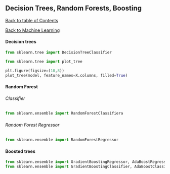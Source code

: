 ## Decision Trees, Random Forests, Boosting
[Back to table of Contents](../README.md)

[Back to Machine Learning](ml.md)

#### Decision trees

```python
from sklearn.tree import DecisionTreeClassifier

from sklearn.tree import plot_tree

plt.figure(figsize=(10,8))
plot_tree(model, feature_names=X.columns, filled=True)
```

#### Random Forest 

###### Classifier

```python
from sklearn.ensemble import RandomForestClassifiera
```

###### Random Forest Regressor

```python
from sklearn.ensemble import RandomForestRegressor
```

#### Boosted trees

```python
from sklearn.ensemble import GradientBoostingRegressor, AdaBoostRegressor
from sklearn.ensemble import GradientBoostingClassifier, AdaBoostClassifier
```